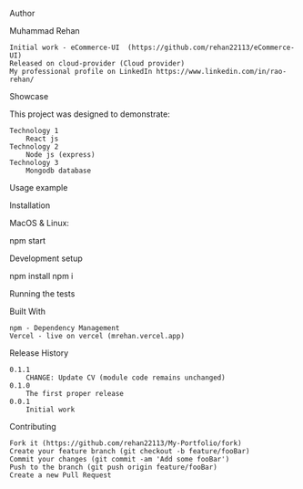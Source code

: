 Author

Muhammad Rehan

    Initial work - eCommerce-UI  (https://github.com/rehan22113/eCommerce-UI)
    Released on cloud-provider (Cloud provider)
    My professional profile on LinkedIn https://www.linkedin.com/in/rao-rehan/

Showcase

This project was designed to demonstrate:

    Technology 1
        React js
    Technology 2
        Node js (express)
    Technology 3
        Mongodb database

    

Usage example


Installation


MacOS & Linux:

npm start


Development setup


npm install
npm i

Running the tests


Built With

    npm - Dependency Management
    Vercel - live on vercel (mrehan.vercel.app)

Release History

    0.1.1
        CHANGE: Update CV (module code remains unchanged)
    0.1.0
        The first proper release
    0.0.1
        Initial work

Contributing

    Fork it (https://github.com/rehan22113/My-Portfolio/fork)
    Create your feature branch (git checkout -b feature/fooBar)
    Commit your changes (git commit -am 'Add some fooBar')
    Push to the branch (git push origin feature/fooBar)
    Create a new Pull Request
